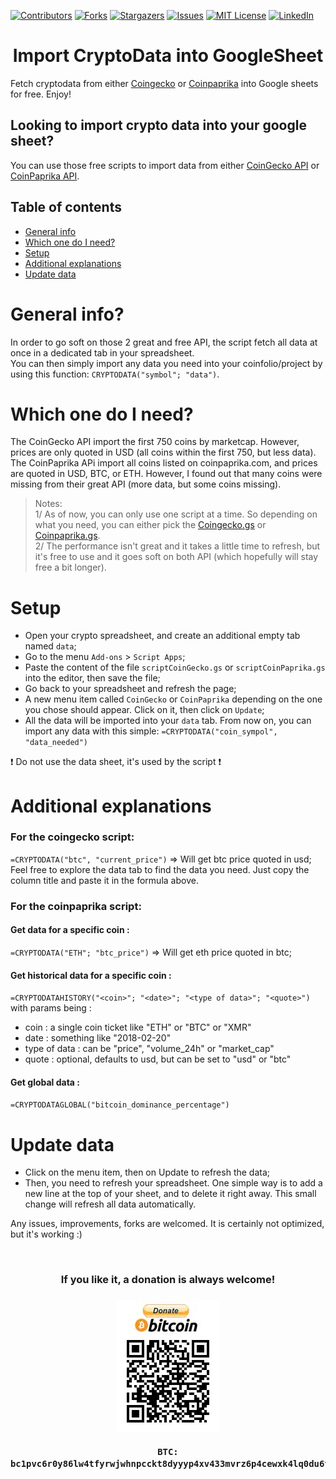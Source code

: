 [![Contributors](https://img.shields.io/github/contributors/Pedrojok01/Import-CryptoData-into-GoogleSheet)](https://github.com/Pedrojok01/Import-CryptoData-into-GoogleSheet/graphs/contributors)
[![Forks](https://img.shields.io/github/forks/Pedrojok01/Import-CryptoData-into-GoogleSheet)](https://github.com/Pedrojok01/Import-CryptoData-into-GoogleSheet/network/members)
[![Stargazers](https://img.shields.io/github/stars/Pedrojok01/Import-CryptoData-into-GoogleSheet)](https://github.com/Pedrojok01/Import-CryptoData-into-GoogleSheet/stargazers)
[![Issues](https://img.shields.io/github/issues/Pedrojok01/Import-CryptoData-into-GoogleSheet)](https://github.com/Pedrojok01/Import-CryptoData-into-GoogleSheet/issues)
[![MIT License](https://img.shields.io/github/license/Pedrojok01/Import-CryptoData-into-GoogleSheet)](https://github.com/Pedrojok01/Import-CryptoData-into-GoogleSheet/blob/main/LICENSE.md)
[![LinkedIn](https://img.shields.io/badge/-LinkedIn-black)](https://www.linkedin.com/in/pierre-estrabaud-96b303206/)

<h1 align="center">Import CryptoData into GoogleSheet</h1>
<p>Fetch cryptodata from either <a href="https://www.coingecko.com">Coingecko</a> or <a href="https://coinpaprika.com">Coinpaprika</a> into Google sheets for free. Enjoy!</>

## Looking to import crypto data into your google sheet?

You can use those free scripts to import data from either [CoinGecko API](https://www.coingecko.com/en/api) or [CoinPaprika API](https://coinpaprika.com/api/).

## Table of contents

- [General info](#general-info)
- [Which one do I need?](#Which-one-do-I-need?)
- [Setup](#setup)
- [Additional explanations](#Additional-explanations)
- [Update data](#Update-data)

# General info?

In order to go soft on those 2 great and free API, the script fetch all data at once in a dedicated tab in your spreadsheet.</br>
You can then simply import any data you need into your coinfolio/project by using this function: `CRYPTODATA("symbol"; "data")`.

# Which one do I need?

The CoinGecko API import the first 750 coins by marketcap. However, prices are only quoted in USD (all coins within the first 750, but less data).</br>
The CoinPaprika APi import all coins listed on coinpaprika.com, and prices are quoted in USD, BTC, or ETH. However, I found out that many coins were missing from their great API (more data, but some coins missing).

> Notes:</br>
> 1/ As of now, you can only use one script at a time. So depending on what you need, you can either pick the [Coingecko.gs](https://github.com/Pedrojok01/Import-CryptoData-into-GoogleSheet/blob/main/scriptCoinGecko.gs) or [Coinpaprika.gs](https://github.com/Pedrojok01/Import-CryptoData-into-GoogleSheet/blob/main/scriptCoinPaprika.gs).</br>
> 2/ The performance isn't great and it takes a little time to refresh, but it's free to use and it goes soft on both API (which hopefully will stay free a bit longer).

# Setup

- Open your crypto spreadsheet, and create an additional empty tab named `data`;
- Go to the menu `Add-ons` > `Script Apps`;
- Paste the content of the file `scriptCoinGecko.gs` or `scriptCoinPaprika.gs` into the editor, then save the file;
- Go back to your spreadsheet and refresh the page;
- A new menu item called `CoinGecko` or `CoinPaprika` depending on the one you chose should appear. Click on it, then click on `Update`;
- All the data will be imported into your `data` tab. From now on, you can import any data with this simple: `=CRYPTODATA("coin_sympol", "data_needed")`

❗ Do not use the data sheet, it's used by the script ❗

# Additional explanations

### For the coingecko script:

`=CRYPTODATA("btc", "current_price")` => Will get btc price quoted in usd;</br>
Feel free to explore the data tab to find the data you need. Just copy the column title and paste it in the formula above.

### For the coinpaprika script:

#### Get data for a specific coin :

`=CRYPTODATA("ETH"; "btc_price")` => Will get eth price quoted in btc;

#### Get historical data for a specific coin :

`=CRYPTODATAHISTORY("<coin>"; "<date>"; "<type of data>"; "<quote>")` with params being :

- coin : a single coin ticket like "ETH" or "BTC" or "XMR"
- date : something like "2018-02-20"
- type of data : can be "price", "volume_24h" or "market_cap"
- quote : optional, defaults to usd, but can be set to "usd" or "btc"

#### Get global data :

`=CRYPTODATAGLOBAL("bitcoin_dominance_percentage")`

# Update data

- Click on the menu item, then on Update to refresh the data;</br>
- Then, you need to refresh your spreadsheet. One simple way is to add a new line at the top of your sheet, and to delete it right away. This small change will refresh all data automatically.

Any issues, improvements, forks are welcomed. It is certainly not optimized, but it's working :)

<br>

<div align="center">
<h3> If you like it, a donation is always welcome! <h3>

[![btc_qrcode](./btc_qrcode.jpg)](https://raw.githubusercontent.com/Pedrojok01/Import-CryptoData-into-GoogleSheet/blob/main/bitcoin-address.txt)

```
BTC: bc1pvc6r0y86lw4tfyrwjwhnpcckt8dyyyp4xv433mvrz6p4cewxk4lq0du6t9
```

</div>

